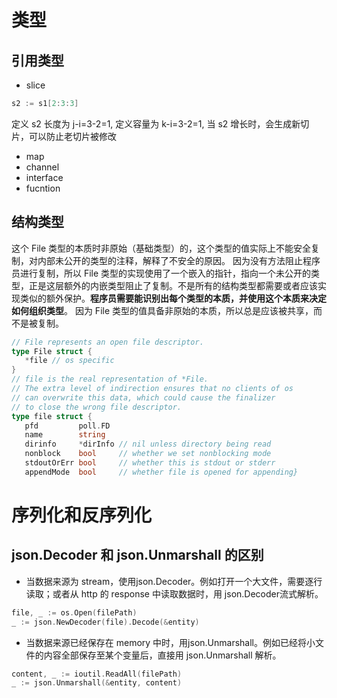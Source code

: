 # 类型

## 引用类型
- slice
```go
s2 := s1[2:3:3]
```
定义 s2 长度为 j-i=3-2=1, 定义容量为 k-i=3-2=1, 当 s2 增长时，会生成新切片，可以防止老切片被修改
- map
- channel
- interface
- fucntion

## 结构类型
这个 File 类型的本质时非原始（基础类型）的，这个类型的值实际上不能安全复制，对内部未公开的类型的注释，解释了不安全的原因。
因为没有方法阻止程序员进行复制，所以 File 类型的实现使用了一个嵌入的指针，指向一个未公开的类型，正是这层额外的内嵌类型阻止了复制。不是所有的结构类型都需要或者应该实现类似的额外保护。**程序员需要能识别出每个类型的本质，并使用这个本质来决定如何组织类型**。
因为 File 类型的值具备非原始的本质，所以总是应该被共享，而不是被复制。
```go
// File represents an open file descriptor.
type File struct {  
   *file // os specific  
}
// file is the real representation of *File.  
// The extra level of indirection ensures that no clients of os  
// can overwrite this data, which could cause the finalizer  
// to close the wrong file descriptor.
type file struct {  
   pfd         poll.FD  
   name        string  
   dirinfo     *dirInfo // nil unless directory being read  
   nonblock    bool     // whether we set nonblocking mode  
   stdoutOrErr bool     // whether this is stdout or stderr  
   appendMode  bool     // whether file is opened for appending}
```

# 序列化和反序列化
## json.Decoder 和 json.Unmarshall 的区别
- 当数据来源为 stream，使用json.Decoder。例如打开一个大文件，需要逐行读取；或者从 http 的 response 中读取数据时，用 json.Decoder流式解析。
```go
file, _ := os.Open(filePath)
_ := json.NewDecoder(file).Decode(&entity)
```

- 当数据来源已经保存在 memory 中时，用json.Unmarshall。例如已经将小文件的内容全部保存至某个变量后，直接用 json.Unmarshall 解析。
```go
content, _ := ioutil.ReadAll(filePath)
_ := json.Unmarshall(&entity, content)
```
